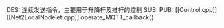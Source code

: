 DES:
	连续发送指令，主要用于升降杆及推杆的控制
SUB:
PUB:
	[[Control.cpp]]
	[[Net2LocalNodelet.cpp]]
		operate_MQTT_callback()
